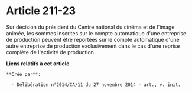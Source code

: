 # Article 211-23

Sur décision du président du Centre national du cinéma et de l'image animée, les sommes inscrites sur le compte automatique
d'une entreprise de production peuvent être reportées sur le compte automatique d'une autre entreprise de production
exclusivement dans le cas d'une reprise complète de l'activité de production.

**Liens relatifs à cet article**

	**Créé par**:

	  - Délibération n°2014/CA/11 du 27 novembre 2014 - art., v. init.
